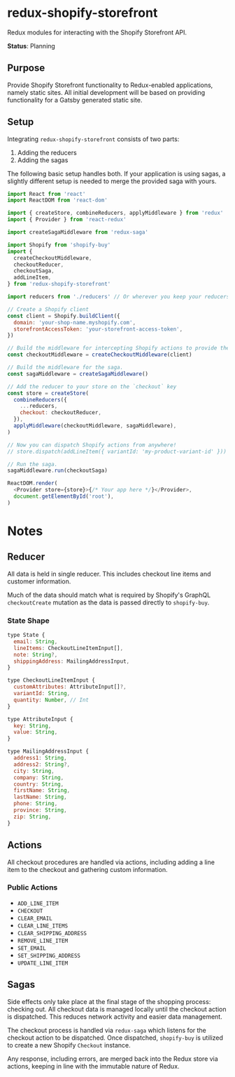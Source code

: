 # redux-shopify-storefront

Redux modules for interacting with the Shopify Storefront API.

**Status**: Planning

## Purpose

Provide Shopify Storefront functionality to Redux-enabled applications, namely
static sites. All initial development will be based on providing functionality
for a Gatsby generated static site.

## Setup

Integrating `redux-shopify-storefront` consists of two parts:

1.  Adding the reducers
2.  Adding the sagas

The following basic setup handles both. If your application is using sagas, a
slightly different setup is needed to merge the provided saga with yours.

```js
import React from 'react'
import ReactDOM from 'react-dom'

import { createStore, combineReducers, applyMiddleware } from 'redux'
import { Provider } from 'react-redux'

import createSagaMiddleware from 'redux-saga'

import Shopify from 'shopify-buy'
import {
  createCheckoutMiddleware,
  checkoutReducer,
  checkoutSaga,
  addLineItem,
} from 'redux-shopify-storefront'

import reducers from './reducers' // Or wherever you keep your reducers

// Create a Shopify client
const client = Shopify.buildClient({
  domain: 'your-shop-name.myshopify.com',
  storefrontAccessToken: 'your-storefront-access-token',
})

// Build the middleware for intercepting Shopify actions to provide the client
const checkoutMiddleware = createCheckoutMiddleware(client)

// Build the middleware for the saga.
const sagaMiddleware = createSagaMiddleware()

// Add the reducer to your store on the `checkout` key
const store = createStore(
  combineReducers({
    ...reducers,
    checkout: checkoutReducer,
  }),
  applyMiddleware(checkoutMiddleware, sagaMiddleware),
)

// Now you can dispatch Shopify actions from anywhere!
// store.dispatch(addLineItem({ variantId: 'my-product-variant-id' }))

// Run the saga.
sagaMiddleware.run(checkoutSaga)

ReactDOM.render(
  <Provider store={store}>{/* Your app here */}</Provider>,
  document.getElementById('root'),
)
```

# Notes

## Reducer

All data is held in single reducer. This includes checkout line items and
customer information.

Much of the data should match what is required by Shopify's GraphQL
`checkoutCreate` mutation as the data is passed directly to `shopify-buy`.

### State Shape

```js
type State {
  email: String,
  lineItems: CheckoutLineItemInput[],
  note: String?,
  shippingAddress: MailingAddressInput,
}

type CheckoutLineItemInput {
  customAttributes: AttributeInput[]?,
  variantId: String,
  quantity: Number, // Int
}

type AttributeInput {
  key: String,
  value: String,
}

type MailingAddressInput {
  address1: String,
  address2: String?,
  city: String,
  company: String,
  country: String,
  firstName: String,
  lastName: String,
  phone: String,
  province: String,
  zip: String,
}
```

## Actions

All checkout procedures are handled via actions, including adding a line item
to the checkout and gathering custom information.

### Public Actions

* `ADD_LINE_ITEM`
* `CHECKOUT`
* `CLEAR_EMAIL`
* `CLEAR_LINE_ITEMS`
* `CLEAR_SHIPPING_ADDRESS`
* `REMOVE_LINE_ITEM`
* `SET_EMAIL`
* `SET_SHIPPING_ADDRESS`
* `UPDATE_LINE_ITEM`

## Sagas

Side effects only take place at the final stage of the shopping process:
checking out. All checkout data is managed locally until the checkout action is
dispatched. This reduces network activity and easier data management.

The checkout process is handled via `redux-saga` which listens for the checkout
action to be dispatched. Once dispatched, `shopify-buy` is utilized to create a
new Shopify `Checkout` instance.

Any response, including errors, are merged back into the Redux store via
actions, keeping in line with the immutable nature of Redux.
